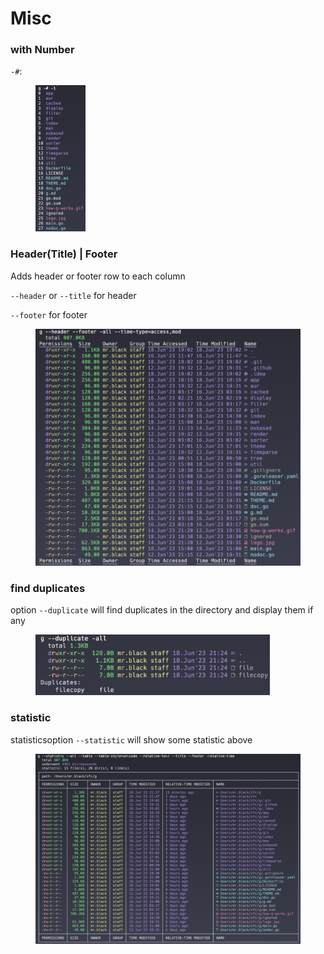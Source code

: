# Misc

### with Number

`-#`:

<div data-full-width="false">

<figure><img src="../../../.gitbook/assets/截屏2023-06-18 19.44.07.png" alt="" width="80"><figcaption></figcaption></figure>

</div>

### Header(Title) | Footer

Adds header or footer row to each column

`--header` or `--title` for header

`--footer` for footer

<figure><img src="../../../.gitbook/assets/截屏2023-06-18 21.18.28.png" alt=""><figcaption></figcaption></figure>

### find duplicates

option `--duplicate` will find duplicates in the directory and display them if any

<figure><img src="../../../.gitbook/assets/截屏2023-06-18 21.25.26.png" alt="" width="375"><figcaption></figcaption></figure>

### statistic

statisticsoption `--statistic` will show some statistic above

<figure><img src="../../../.gitbook/assets/截屏2023-06-18 21.42.20.png" alt=""><figcaption></figcaption></figure>

